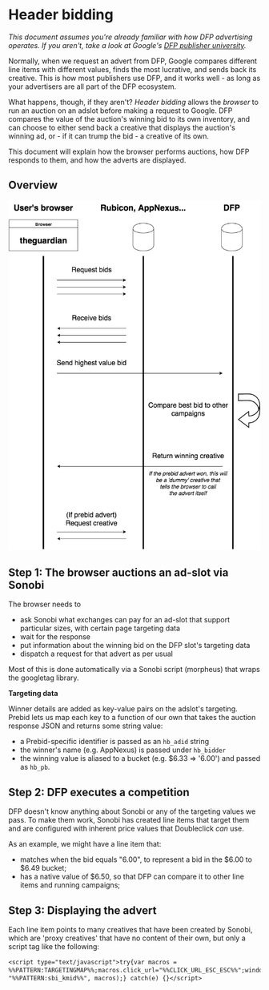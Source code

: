 # Header bidding

_This document assumes you're already familiar with how DFP advertising operates. If you aren't, take a look at Google's
[DFP publisher university](http://g.co/PublisherU)._

Normally, when we request an advert from DFP, Google compares different line items with different values, finds the most
lucrative, and sends back its creative. This is how most publishers use DFP, and it works well - as long as your advertisers
are all part of the DFP ecosystem.

What happens, though, if they aren't? _Header bidding_ allows the _browser_ to run an auction on an adslot before making
a request to Google. DFP compares the value of the auction's winning bid to its own inventory, and can choose to either
send back a creative that displays the auction's winning ad, or - if it can trump the bid - a creative of its own.

This document will explain how the browser performs auctions, how DFP responds to them, and how the adverts are
displayed.

## Overview

![Header bidding workflow diagram](./header-bidding-diagram.png)

## Step 1: The browser auctions an ad-slot via Sonobi

The browser needs to

 - ask Sonobi what exchanges can pay for an ad-slot that support particular sizes, with certain page targeting data
 - wait for the response
 - put information about the winning bid on the DFP slot's targeting data
 - dispatch a request for that advert as per usual

Most of this is done automatically via a Sonobi script (morpheus) that wraps the googletag library.

**Targeting data**

Winner details are added as key-value pairs on the adslot's targeting. Prebid lets us map each key to a function of our
own that takes the auction response JSON and returns some  string value:

 - a Prebid-specific identifier is passed as an `hb_adid` string
 - the winner's name (e.g. AppNexus) is passed under `hb_bidder`
 - the winning value is aliased to a bucket (e.g. $6.33 => '6.00') and passed as `hb_pb`.

## Step 2: DFP executes a competition

DFP doesn't know anything about Sonobi or any of the targeting values we pass. To make them work, Sonobi has created line
items that target them and are configured with inherent price values that Doubleclick _can_ use.

As an example, we might have a line item that:

 - matches when the bid equals "6.00", to represent a bid in the $6.00 to $6.49 bucket;
 - has a native value of $6.50, so that DFP can compare it to other line items and running campaigns;

## Step 3: Displaying the advert

Each line item points to many creatives that have been created by Sonobi, which are 'proxy creatives' that have no content of their own, but only a script tag like
the following:

```
<script type="text/javascript">try{var macros = %%PATTERN:TARGETINGMAP%%;macros.click_url="%%CLICK_URL_ESC_ESC%%";window.top.sbi_km.API.render(window, "%%PATTERN:sbi_kmid%%", macros);} catch(e) {}</script>
```
